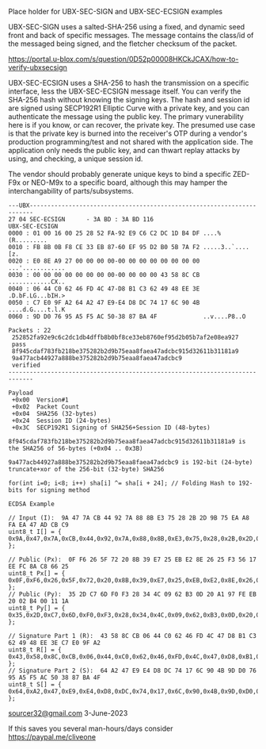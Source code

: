 Place holder for UBX-SEC-SIGN and UBX-SEC-ECSIGN examples

UBX-SEC-SIGN uses a salted-SHA-256 using a fixed, and dynamic seed front and back of specific messages. The message contains the class/id of the messaged being signed, and the fletcher checksum of the packet.

https://portal.u-blox.com/s/question/0D52p00008HKCkJCAX/how-to-verify-ubxsecsign

UBX-SEC-ECSIGN uses a SHA-256 to hash the transmission on a specific interface, less the UBX-SEC-ECSIGN message itself. You can verify the SHA-256 hash without knowing the signing keys. The hash and session id are signed using SECP192R1 Elliptic Curve with a private key, and you can authenticate the message using the public key. The primary vunerability here is if you know, or can recover, the private key. The presumed use case is that the private key is burned into the receiver's OTP during a vendor's production programming/test and not shared with the application side. The application only needs the public key, and can thwart replay attacks by using, and checking, a unique session id.

The vendor should probably generate unique keys to bind a specific ZED-F9x or NEO-M9x to a specific board, although this may hamper the interchangability of parts/subsystems.

```
---UBX-----------------------------------------------------------------------
27 04 SEC-ECSIGN      - 3A BD : 3A BD 116
UBX-SEC-ECSIGN
0000 : 01 00 16 00 25 28 52 FA-92 E9 C6 C2 DC 1D B4 DF ....%(R.........
0010 : FB 8B 0B F8 CE 33 EB 87-60 EF 95 D2 B0 5B 7A F2 .....3..`....[z.
0020 : E0 8E A9 27 00 00 00 00-00 00 00 00 00 00 00 00 ...'............
0030 : 00 00 00 00 00 00 00 00-00 00 00 00 43 58 8C CB ............CX..
0040 : 06 44 C0 62 46 FD 4C 47-D8 B1 C3 62 49 48 EE 3E .D.bF.LG...bIH.>
0050 : C7 E0 9F A2 64 A2 47 E9-E4 D8 DC 74 17 6C 90 4B ....d.G....t.l.K
0060 : 9D D0 76 95 A5 F5 AC 50-38 87 BA 4F             ..v....P8..O

Packets : 22
 252852fa92e9c6c2dc1db4dffb8b0bf8ce33eb8760ef95d2b05b7af2e08ea927
 pass
 8f945cdaf783fb218be375282b2d9b75eaa8faea47adcbc915d32611b31181a9
 9a477acb44927a888be375282b2d9b75eaa8faea47adcbc9
 verified
-----------------------------------------------------------------------------
```
```
Payload
 +0x00  Version#1
 +0x02  Packet Count
 +0x04  SHA256 (32-bytes)
 +0x24  Session ID (24-bytes)
 +0x3C  SECP192R1 Signing of SHA256+Session ID (48-bytes)

8f945cdaf783fb218be375282b2d9b75eaa8faea47adcbc915d32611b31181a9 is the SHA256 of 56-bytes (+0x04 .. 0x3B)

9a477acb44927a888be375282b2d9b75eaa8faea47adcbc9 is 192-bit (24-byte) truncate+xor of the 256-bit (32-byte) SHA256

for(int i=0; i<8; i++) sha[i] ^= sha[i + 24]; // Folding Hash to 192-bits for signing method
```
```
ECDSA Example

// Input (I):  9A 47 7A CB 44 92 7A 88 8B E3 75 28 2B 2D 9B 75 EA A8 FA EA 47 AD CB C9
uint8_t I[] = { 0x9A,0x47,0x7A,0xCB,0x44,0x92,0x7A,0x88,0x8B,0xE3,0x75,0x28,0x2B,0x2D,0x9B,0x75,0xEA,0xA8,0xFA,0xEA,0x47,0xAD,0xCB,0xC9 };

// Public (Px):  0F F6 26 5F 72 20 8B 39 E7 25 EB E2 8E 26 25 F3 56 17 EE FC 8A C8 66 25
uint8_t Px[] = { 0x0F,0xF6,0x26,0x5F,0x72,0x20,0x8B,0x39,0xE7,0x25,0xEB,0xE2,0x8E,0x26,0x25,0xF3,0x56,0x17,0xEE,0xFC,0x8A,0xC8,0x66,0x25 };
// Public (Py):  35 2D C7 6D F0 F3 28 34 4C 09 62 B3 0D 20 A1 97 FE EB 20 02 B4 00 11 1A
uint8_t Py[] = { 0x35,0x2D,0xC7,0x6D,0xF0,0xF3,0x28,0x34,0x4C,0x09,0x62,0xB3,0x0D,0x20,0xA1,0x97,0xFE,0xEB,0x20,0x02,0xB4,0x00,0x11,0x1A };

// Signature Part 1 (R):  43 58 8C CB 06 44 C0 62 46 FD 4C 47 D8 B1 C3 62 49 48 EE 3E C7 E0 9F A2
uint8_t R[] = { 0x43,0x58,0x8C,0xCB,0x06,0x44,0xC0,0x62,0x46,0xFD,0x4C,0x47,0xD8,0xB1,0xC3,0x62,0x49,0x48,0xEE,0x3E,0xC7,0xE0,0x9F,0xA2 };
// Signature Part 2 (S):  64 A2 47 E9 E4 D8 DC 74 17 6C 90 4B 9D D0 76 95 A5 F5 AC 50 38 87 BA 4F
uint8_t S[] = { 0x64,0xA2,0x47,0xE9,0xE4,0xD8,0xDC,0x74,0x17,0x6C,0x90,0x4B,0x9D,0xD0,0x76,0x95,0xA5,0xF5,0xAC,0x50,0x38,0x87,0xBA,0x4F };
```

sourcer32@gmail.com  3-June-2023

If this saves you several man-hours/days consider https://paypal.me/cliveone
